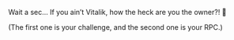 Wait a sec… If you ain’t Vitalik, how the heck are you the owner?! 🤔

(The first one is your challenge, and the second one is your RPC.)
